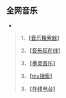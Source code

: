 全网音乐
---
-

> 1、【[音乐搜索器](http://music.cccyun.cc/)】
>
> 2、【[音乐狂在线](http://music.junyuewl.com/)】
>
> 3、【[墨灵音乐](https://music.mli.im/music.web)】
>
> 3、【[mv搜索](https://music.mli.im/mv.web#/)】
>
> 3、【[在线电台](https://music.mli.im/fm.web)】
